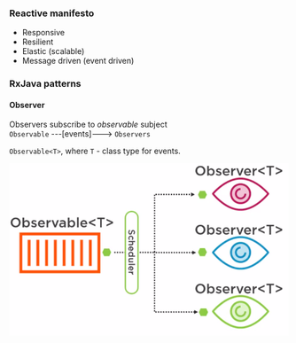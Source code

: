 ### Reactive manifesto
- Responsive
- Resilient
- Elastic (scalable)
- Message driven (event driven)

### RxJava patterns
#### Observer
Observers subscribe to *observable* subject\
`Observable` ---[events]---> `Observers`

`Observable<T>`, where `T` - class type for events.

![Observable](reactive_files/Observable.png)
